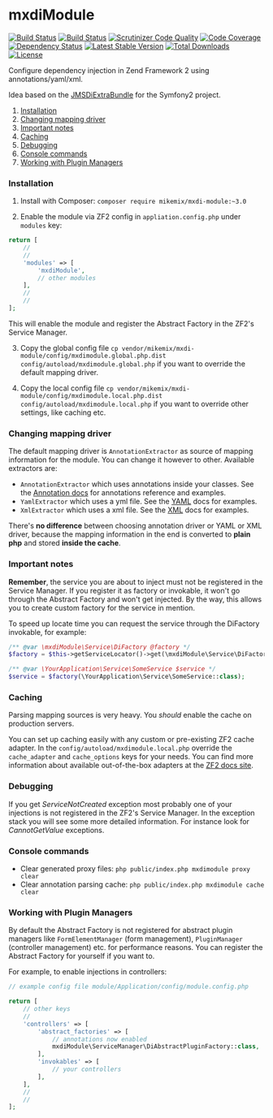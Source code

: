 # mxdiModule
[![Build Status](https://travis-ci.org/mikemix/mxdiModule.svg?branch=master)](https://travis-ci.org/mikemix/mxdiModule) [![Build Status](https://scrutinizer-ci.com/g/mikemix/mxdiModule/badges/build.png?b=master)](https://scrutinizer-ci.com/g/mikemix/mxdiModule/build-status/master) [![Scrutinizer Code Quality](https://scrutinizer-ci.com/g/mikemix/mxdiModule/badges/quality-score.png?b=master)](https://scrutinizer-ci.com/g/mikemix/mxdiModule/?branch=master) [![Code Coverage](https://scrutinizer-ci.com/g/mikemix/mxdiModule/badges/coverage.png?b=master)](https://scrutinizer-ci.com/g/mikemix/mxdiModule/?branch=master) [![Dependency Status](https://www.versioneye.com/user/projects/5582bff8363861001500025b/badge.svg?style=flat)](https://www.versioneye.com/user/projects/5582bff8363861001500025b) [![Latest Stable Version](https://poser.pugx.org/mikemix/mxdi-module/v/stable)](https://packagist.org/packages/mikemix/mxdi-module) [![Total Downloads](https://poser.pugx.org/mikemix/mxdi-module/downloads)](https://packagist.org/packages/mikemix/mxdi-module) [![License](https://poser.pugx.org/mikemix/mxdi-module/license)](https://packagist.org/packages/mikemix/mxdi-module)

Configure dependency injection in Zend Framework 2 using annotations/yaml/xml.

Idea based on the [JMSDiExtraBundle](https://github.com/schmittjoh/JMSDiExtraBundle) for the Symfony2 project.


1. [Installation](#installation)
2. [Changing mapping driver](#changing-mapping-driver)
2. [Important notes](#important-notes)
3. [Caching](#caching)
4. [Debugging](#debugging)
5. [Console commands](#console-commands)
6. [Working with Plugin Managers](#working-with-plugin-managers)

### Installation

1. Install with Composer: `composer require mikemix/mxdi-module:~3.0`

2. Enable the module via ZF2 config in `appliation.config.php` under `modules` key:

```php
return [
    //
    //
    'modules' => [
        'mxdiModule',
        // other modules
    ],
    //
    //
];
```

This will enable the module and register the Abstract Factory in the ZF2's Service Manager.

3. Copy the global config file `cp vendor/mikemix/mxdi-module/config/mxdimodule.global.php.dist config/autoload/mxdimodule.global.php` if you want to override the default mapping driver.

4. Copy the local config file `cp vendor/mikemix/mxdi-module/config/mxdimodule.local.php.dist config/autoload/mxdimodule.local.php` if you want to override other settings, like caching etc.

### Changing mapping driver

The default mapping driver is `AnnotationExtractor` as source of mapping information for the module. You can change it however to other. Available extractors are:

* `AnnotationExtractor` which uses annotations inside your classes. See the [Annotation docs](docs/Annotations.md) for annotations reference and examples.
* `YamlExtractor` which uses a yml file. See the [YAML](docs/Yaml.md) docs for examples.
* `XmlExtractor` which uses a xml file. See the [XML](docs/Xml.md) docs for examples.

There's **no difference** between choosing annotation driver or YAML or XML driver, because the mapping information in the end is converted to **plain php** and stored **inside the cache**.

### Important notes

**Remember**, the service you are about to inject must not be registered in the Service Manager.
If you register it as factory or invokable, it won't go through the Abstract Factory and won't get injected. By the way, this allows you to create custom factory for the service in mention.

To speed up locate time you can request the service through the DiFactory invokable, for example:

```php
/** @var \mxdiModule\Service\DiFactory @factory */ 
$factory = $this->getServiceLocator()->get(\mxdiModule\Service\DiFactory::class);

/** @var \YourApplication\Service\SomeService $service */
$service = $factory(\YourApplication\Service\SomeService::class);
```

### Caching

Parsing mapping sources is very heavy. You *should* enable the cache on production servers.

You can set up caching easily with any custom or pre-existing ZF2 cache adapter. In the `config/autoload/mxdimodule.local.php` override the `cache_adapter` and `cache_options` keys for your needs. You can find more information about available out-of-the-box adapters at the [ZF2 docs site](http://framework.zend.com/manual/current/en/modules/zend.cache.storage.adapter.html).

### Debugging

If you get *ServiceNotCreated* exception most probably one of your injections is not registered in the ZF2's Service
 Manager. In the exception stack you will see some more detailed information. For instance look for *CannotGetValue*
 exceptions.

### Console commands

* Clear generated proxy files: `php public/index.php mxdimodule proxy clear`
* Clear annotation parsing cache: `php public/index.php mxdimodule cache clear`

### Working with Plugin Managers

By default the Abstract Factory is not registered for abstract plugin managers like `FormElementManager` (form management),
`PluginManager` (controller management) etc. for performance reasons. You can register the Abstract Factory for yourself if you want to.

For example, to enable injections in controllers:

```php
// example config file module/Application/config/module.config.php

return [
    // other keys
    //
    'controllers' => [
        'abstract_factories' => [
            // annotations now enabled
            mxdiModule\ServiceManager\DiAbstractPluginFactory::class,
        ],
        'invokables' => [
            // your controllers
        ],
    ],
    //
    //
];

